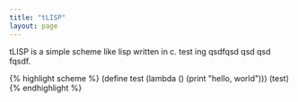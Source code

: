 ```yaml
---
title: "tLISP"
layout: page
---
```


tLISP is a simple scheme like lisp written in c.
test ing qsdfqsd qsd qsd fqsdf.

{% highlight scheme %}
(define test (lambda () (print "hello, world")))
(test)
{% endhighlight %}